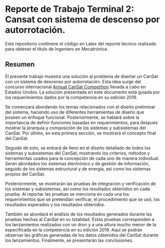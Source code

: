 # Reporte de Trabajo Terminal 2: Cansat con sistema de descenso por autorrotación.

Este repositorio continene el código en Latex del reporte técnico realizado para obtener el título de Ingeniero en Mecatrónica.

## Resumen

El presente trabajo muestra una solución al problema de diseñar un CanSat con un sistema de descenso por autorrotación. Esta idea surge del concurso internacional [Annual CanSat Competition](http://www.cansatcompetition.com/index.html) llevada a cabo en Estados Unidos. La solución presentada en este documento está guiada por los requerimientos dados por la competencia en su edición 2019.

Se comenzará abordando los temas relacionados con el diseño preliminar del sistema, haciendo uso de diferentes herramientas de diseño que poseen un enfoque funcional. Posteriormente, se hablará sobre la importancia de definir funciones basadas en requerimientos, para después mostrar la jerarquía y composición de los sistemas y subsistemas del CanSat. Por último, en esta primera sección, se mostrará el concepto final del CanSat.

Seguido de esto, se entrará de lleno en el diseño detallado de todos los sistemas y subsistemas del CanSat, mostrando los criterios, métodos y herramientas usados para la concepción de cada uno de manera individual. Serán abordados los sistemas electrónico y de gestión de información, seguido de los sistemas estructural y de energía, así como los sistemas propios del CanSat.

Posteriormente, se mostrarán las pruebas de integración y verificación de los sistemas y subsistemas, así como los resultados obtenidos en cada prueba. Al reportar las pruebas se menciona en cada una los requerimientos que se pretendían verificar, el procedimiento que se usó, los resultados esperados y los resultados obtenidos.

También se abordará el análisis de los resultados generados durante las pruebas hechas al CanSat en su totalidad. Estas pruebas corresponden a los lanzamientos realizados con un dron y a una altura mucho menor de la especificada en la competencia en su edición 2019. Aquí se podrán observar las gráficas generadas de los datos obtenidos del CanSat durante los lanzamientos. Finalmente, se presentarán las conclusiones.

